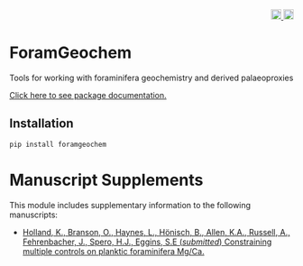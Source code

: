 <div align="right">
  <a href='https://foramgeochem.readthedocs.io/en/latest/'>
    <img src='https://readthedocs.org/projects/foramgeochem/badge/?version=latest' alt='Documentation Status' height=18 />
  </a>
  <a href="https://badge.fury.io/py/foramgeochem"><img src="https://badge.fury.io/py/foramgeochem.svg" alt="PyPI version" height=18></a>
</div>

# ForamGeochem

Tools for working with foraminifera geochemistry and derived palaeoproxies

[Click here to see package documentation.](https://foramgeochem.readthedocs.io/en/latest/)

## Installation

    pip install foramgeochem

# Manuscript Supplements

This module includes supplementary information to the following manuscripts:

- [Holland, K., Branson, O., Haynes, L., Hönisch, B., Allen, K.A., Russell, A., Fehrenbacher, J., Spero, H.J., Eggins, S.E (*submitted*) Constraining multiple controls on planktic foraminifera Mg/Ca.](https://nbviewer.jupyter.org/github/oscarbranson/ForamGeochem/blob/master/Supplementary/Holland_MgCa/Holland_Supplement.ipynb)